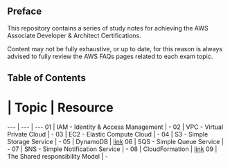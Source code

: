 ## Preface

This repository contains a series of study notes for achieving the AWS Associate Developer & Architect Certifications.

Content may not be fully exhaustive, or up to date, for this reason is always advised to fully review the AWS FAQs pages related to each exam topic.

## Table of Contents

# | Topic | Resource
--- | --- | ---
01 | IAM - Identity & Access Management | -
02 | VPC - Virtual Private Cloud        | -
03 | EC2 - Elastic Compute Cloud        | -
04 | S3 - Simple Storage Service        | -
05 | DynamoDB                           | [link](dynamodb/README.md)
06 | SQS - Simple Queue Service         | -
07 | SNS - Simple Notification Service  | -
08 | CloudFormation                     | [link](cloudformation/README.md)
09 | The Shared responsibility Model    | -







